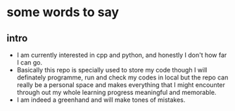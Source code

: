 # **some words to say**
## **intro**
- I am currently interested in cpp and python, and honestly I don't how far I can go.
- Basically this repo is specially used to store my code though I will definately programme, run and check my codes in local but the repo can really be a personal space and makes everything that I might encounter through out my whole learning progress meaningful and memorable.
- I am indeed a greenhand and will make tones of mistakes.

